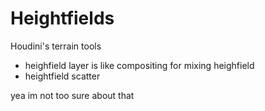 # Heightfields 

Houdini's terrain tools

- heighfield layer is like compositing for mixing heighfield
- heightfield scatter

yea im not too sure about that 
